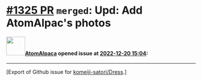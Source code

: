 # [\#1325 PR](https://github.com/komeiji-satori/Dress/pull/1325) `merged`: Upd: Add AtomAlpac's photos

#### <img src="https://avatars.githubusercontent.com/u/66774326?u=74b247a8a4cc4263247eb4a1a0f09c50e426c236&v=4" width="50">[AtomAlpaca](https://github.com/AtomAlpaca) opened issue at [2022-12-20 15:04](https://github.com/komeiji-satori/Dress/pull/1325):






-------------------------------------------------------------------------------



[Export of Github issue for [komeiji-satori/Dress](https://github.com/komeiji-satori/Dress).]
